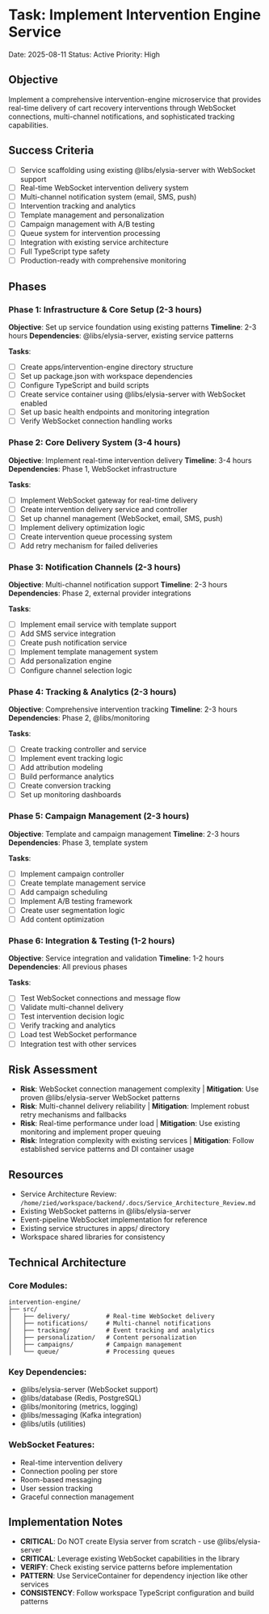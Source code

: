 # Task: Implement Intervention Engine Service

Date: 2025-08-11
Status: Active
Priority: High

## Objective

Implement a comprehensive intervention-engine microservice that provides real-time delivery of cart recovery interventions through WebSocket connections, multi-channel notifications, and sophisticated tracking capabilities.

## Success Criteria

- [ ] Service scaffolding using existing @libs/elysia-server with WebSocket support
- [ ] Real-time WebSocket intervention delivery system
- [ ] Multi-channel notification system (email, SMS, push)
- [ ] Intervention tracking and analytics
- [ ] Template management and personalization
- [ ] Campaign management with A/B testing
- [ ] Queue system for intervention processing
- [ ] Integration with existing service architecture
- [ ] Full TypeScript type safety
- [ ] Production-ready with comprehensive monitoring

## Phases

### Phase 1: Infrastructure & Core Setup (2-3 hours)

**Objective**: Set up service foundation using existing patterns
**Timeline**: 2-3 hours
**Dependencies**: @libs/elysia-server, existing service patterns

**Tasks**:

- [ ] Create apps/intervention-engine directory structure
- [ ] Set up package.json with workspace dependencies
- [ ] Configure TypeScript and build scripts
- [ ] Create service container using @libs/elysia-server with WebSocket enabled
- [ ] Set up basic health endpoints and monitoring integration
- [ ] Verify WebSocket connection handling works

### Phase 2: Core Delivery System (3-4 hours)

**Objective**: Implement real-time intervention delivery
**Timeline**: 3-4 hours  
**Dependencies**: Phase 1, WebSocket infrastructure

**Tasks**:

- [ ] Implement WebSocket gateway for real-time delivery
- [ ] Create intervention delivery service and controller
- [ ] Set up channel management (WebSocket, email, SMS, push)
- [ ] Implement delivery optimization logic
- [ ] Create intervention queue processing system
- [ ] Add retry mechanism for failed deliveries

### Phase 3: Notification Channels (2-3 hours)

**Objective**: Multi-channel notification support
**Timeline**: 2-3 hours
**Dependencies**: Phase 2, external provider integrations

**Tasks**:

- [ ] Implement email service with template support
- [ ] Add SMS service integration
- [ ] Create push notification service
- [ ] Implement template management system
- [ ] Add personalization engine
- [ ] Configure channel selection logic

### Phase 4: Tracking & Analytics (2-3 hours)

**Objective**: Comprehensive intervention tracking
**Timeline**: 2-3 hours
**Dependencies**: Phase 2, @libs/monitoring

**Tasks**:

- [ ] Create tracking controller and service
- [ ] Implement event tracking logic
- [ ] Add attribution modeling
- [ ] Build performance analytics
- [ ] Create conversion tracking
- [ ] Set up monitoring dashboards

### Phase 5: Campaign Management (2-3 hours)

**Objective**: Template and campaign management
**Timeline**: 2-3 hours
**Dependencies**: Phase 3, template system

**Tasks**:

- [ ] Implement campaign controller
- [ ] Create template management service
- [ ] Add campaign scheduling
- [ ] Implement A/B testing framework
- [ ] Create user segmentation logic
- [ ] Add content optimization

### Phase 6: Integration & Testing (1-2 hours)

**Objective**: Service integration and validation
**Timeline**: 1-2 hours
**Dependencies**: All previous phases

**Tasks**:

- [ ] Test WebSocket connections and message flow
- [ ] Validate multi-channel delivery
- [ ] Test intervention decision logic
- [ ] Verify tracking and analytics
- [ ] Load test WebSocket performance
- [ ] Integration test with other services

## Risk Assessment

- **Risk**: WebSocket connection management complexity | **Mitigation**: Use proven @libs/elysia-server WebSocket patterns
- **Risk**: Multi-channel delivery reliability | **Mitigation**: Implement robust retry mechanisms and fallbacks
- **Risk**: Real-time performance under load | **Mitigation**: Use existing monitoring and implement proper queuing
- **Risk**: Integration complexity with existing services | **Mitigation**: Follow established service patterns and DI container usage

## Resources

- Service Architecture Review: `/home/zied/workspace/backend/.docs/Service_Architecture_Review.md`
- Existing WebSocket patterns in @libs/elysia-server
- Event-pipeline WebSocket implementation for reference
- Existing service structures in apps/ directory
- Workspace shared libraries for consistency

## Technical Architecture

### Core Modules:

```
intervention-engine/
├── src/
│   ├── delivery/          # Real-time WebSocket delivery
│   ├── notifications/     # Multi-channel notifications
│   ├── tracking/          # Event tracking and analytics
│   ├── personalization/   # Content personalization
│   ├── campaigns/         # Campaign management
│   └── queue/             # Processing queues
```

### Key Dependencies:

- @libs/elysia-server (WebSocket support)
- @libs/database (Redis, PostgreSQL)
- @libs/monitoring (metrics, logging)
- @libs/messaging (Kafka integration)
- @libs/utils (utilities)

### WebSocket Features:

- Real-time intervention delivery
- Connection pooling per store
- Room-based messaging
- User session tracking
- Graceful connection management

## Implementation Notes

- **CRITICAL**: Do NOT create Elysia server from scratch - use @libs/elysia-server
- **CRITICAL**: Leverage existing WebSocket capabilities in the library
- **VERIFY**: Check existing service patterns before implementation
- **PATTERN**: Use ServiceContainer for dependency injection like other services
- **CONSISTENCY**: Follow workspace TypeScript configuration and build patterns
